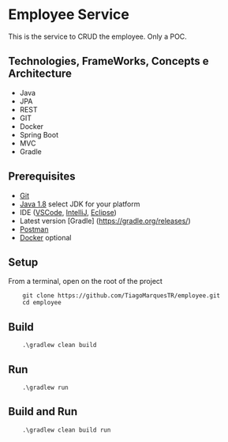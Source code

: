 
# Employee Service
This is the service to CRUD the employee. Only a POC.

## Technologies, FrameWorks, Concepts e Architecture

* Java
* JPA
* REST
* GIT
* Docker
* Spring Boot
* MVC
* Gradle

## Prerequisites

* [Git](https://git-scm.com/downloads)
* [Java 1.8](https://docs.aws.amazon.com/corretto/latest/corretto-8-ug/downloads-list.html) select JDK for your platform
* IDE ([VSCode](https://code.visualstudio.com/download), [IntelliJ](https://www.jetbrains.com/idea/download/#section=windows), [Eclipse](https://www.eclipse.org/downloads/))
* Latest version [Gradle] (https://gradle.org/releases/)
* [Postman](https://www.getpostman.com/downloads/)
* [Docker](https://www.docker.com/products/docker-desktop) optional

## Setup
From a terminal, open on the root of the project

```
    git clone https://github.com/TiagoMarquesTR/employee.git
    cd employee
```

## Build

```
    .\gradlew clean build
```

## Run

```
    .\gradlew run
```

## Build and Run

```
    .\gradlew clean build run
```